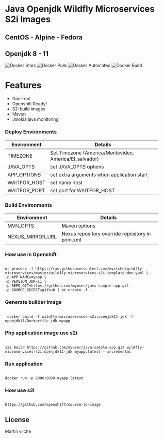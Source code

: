 # Java Openjdk Wildfly Microservices S2i Images

## CentOS - Alpine - Fedora
## Openjdk 8 - 11 

![Docker Stars](https://img.shields.io/docker/stars/mvilche/wildfly-microservices-s21.svg)
![Docker Pulls](https://img.shields.io/docker/pulls/mvilche/wildfly-microservices-s21.svg)
![Docker Automated](https://img.shields.io/docker/cloud/automated/mvilche/wildfly-microservices-s21)
![Docker Build](https://img.shields.io/docker/cloud/build/mvilche/wildfly-microservices-s21)


# Features

- Non-root
- Openshift Ready!
- S2i build images
- Maven
- Jolokia java monitoring

### Deploy Environments 


| Environment | Details |
| ------ | ------ |
| TIMEZONE | Set Timezone (America/Montevideo, America/El_salvador) |
| JAVA_OPTS | set JAVA_OPTS options|
| APP_OPTIONS | set extra arguments when application start |
| WAITFOR_HOST | set name host |
| WAITFOR_PORT | set port for WAITFOR_HOST |



### Build Environments 


| Environment | Details |
| ------ | ------ |
| MVN_OPTS | Maven options  |
| NEXUS_MIRROR_URL | Nexus repository override repository in pom.xml |




### How use in Openshift

```console

oc process -f https://raw.githubusercontent.com/mvilche/wildfly-microservices/master/wildfly-microservices-s2i-template-dev.yaml \ 
-p APP_NAME=myapp \
-p VERSION_JDK=11 \ 
-p REPO_GIT=https://github.com/myuser/java-sample-app.git
-p SOURCE_SECRET=github | oc create -f -

```


### Generate builder image

```console

 docker build -t wildfly-microservices-s2i:openjdk11-jdk -f openjdk11/Dockerfile.jdk myapp

```

### Php application image use s2i

```console

s2i build https://github.com/myuser/java-sample-app.git wildfly-microservices-s2i:openjdk11-jdk myapp:latest --incremental

```


### Run application

```console

docker run -p 8080:8080 myapp:latest

```

### How use s2i

```console

https://github.com/openshift/source-to-image

```

License
----

Martin vilche
